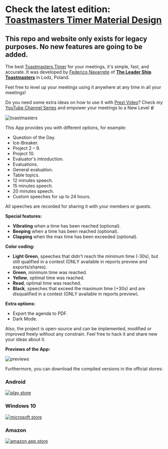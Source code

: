 # Check the latest edition: [Toastmasters Timer Material Design][6]

## This repo and website only exists for legacy purposes. No new features are going to be added.

The best [Toastmasters Timer][3] for your meetings, it's simple, fast, and accurate. It was developed by [Federico Navarrete][1] of **[The Leader Ship Toastmasters][2]** in Lodz, Poland.

Feel free to level up your meetings using it anywhere at any time in all your meetings!

Do you need some extra ideas on how to use it with [Prezi Video][4]? Check my [YouTube Channel Series][5] and empower your meetings to a New Level ⏫!

![toastmasters](https://i.stack.imgur.com/TFTH7.jpg)

This App provides you with different options, for example:
- Question of the Day.
- Ice-Breaker.
- Project 2 – 9.
- Project 10.
- Evaluator's introduction.
- Evaluations.
- General evaluation.
- Table topics.
- 12 minutes speech.
- 15 minutes speech.
- 20 minutes speech.
- Custom speeches for up to 24 hours.

All speeches are recorded for sharing it with your members or guests.

**Special features:**
- **Vibrating** when a time has been reached (optional).
- **Beeping** when a time has been reached (optional).
- **Clapping** when the max time has been exceeded (optional).

**Color coding:**
- **Light Green**, speeches that didn't reach the minimum time (-30s), but still qualified in a contest (ONLY available in reports preview and exports/shares).
- **Green**, minimum time was reached.
- **Yellow**, optimal time was reached.
- **Read**, optimal time was reached.
- **Black**, speeches that exceed the maximum time (+30s) and are disqualified in a contest (ONLY available in reports preview).

**Extra options:**
- Export the agenda to PDF.
- Dark Mode.

Also, the project is open-source and can be implemented, modified or improved freely without any constrain. Feel free to hack it and share new your ideas about it.

**Previews of the App:**

![previews](https://i.stack.imgur.com/GQxp6.gif)

Furthermore, you can download the compiled versions in the official stores:

### Android

<a href="https://bit.ly/3bcm6uL" target="_blank">
    <img src="https://raw.githubusercontent.com/FANMixco/toastmasters-timer-material-design/master/img/playStore.png" alt="play store" />
</a>

### Windows 10

<a href="https://www.microsoft.com/en-us/p/toastmasters-timer-pro/9n9rhqms0nwg" target="_blank">
    <img src="https://raw.githubusercontent.com/FANMixco/toastmasters-timer-material-design/master/img/microsoft.png" alt="microsoft store" />
</a>

### Amazon

<a href="https://amzn.to/2LV5fOW" target="_blank">
    <img src="https://raw.githubusercontent.com/FANMixco/toastmasters-timer-material-design/master/img/amazon.png" alt="amazon app store" />
</a>

  [1]: https://federiconavarrete.com
  [2]: https://www.facebook.com/TheLeaderShipToastmasters
  [3]: https://fanmixco.github.io/toastmasters-timer
  [4]: https://prezi.com/video
  [5]: https://bit.ly/3bf877f
  [6]: https://github.com/FANMixco/toastmasters-timer-material-design
